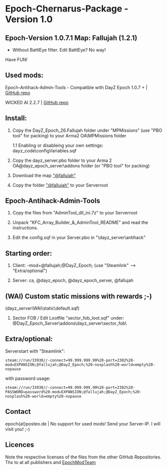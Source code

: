 # Epoch-Chernarus-Package - Version 1.0

## Epoch-Version 1.0.7.1 Map: Fallujah (1.2.1)

- Without BattlEye filter. Edit BattlEye? No way!

Have FUN!

## Used mods:

Epoch-Antihack-Admin-Tools - Compatible with DayZ Epoch 1.0.7 + | [GitHub repo](https://github.com/BigEgg17/Epoch-Antihack-Admin-Tools)

WICKED AI 2.2.7 | [GitHub repo](https://github.com/f3cuk/WICKED-AI)

## Install:

1. Copy the DayZ_Epoch_26.Fallujah folder under "MPMissions" (use "PBO tool" for packing) to your Arma2 OA\MPMissions folder

	1.1 Enabling or disableing your own settings: dayz_code\configVariables.sqf

2. Copy the dayz_server.pbo folder to your Arma 2 OA@dayz_epoch_server\addons folder (or "PBO tool" for packing)

3. Download the map ["@fallujah"](https://www.moddb.com/games/arma-2/addons/fallujah)

3. Copy the folder ["@fallujah"](https://www.moddb.com/games/arma-2/addons/fallujah) to your Serverroot

## Epoch-Antihack-Admin-Tools

1. Copy the files from "AdminTool_dll_ini.7z" to your Serverroot

2. Unpack "KFC_Array_Builder_&_AdminTool_README" and read the instructions.

2. Edit the config.sqf in your Server.pbo in "\dayz_server\antihack\"

## Starting order:

1. Client: -mod=@fallujah;@DayZ_Epoch;  (use "Steamlink" --> "Extra/optional")

2. Server: ca, @dayz_epoch, @dayz_epoch_server, @fallujah

## (WAI) Custom static missions with rewards ;-)
(dayz_server\WAI\static\default.sqf)

1. Sector FOB / Edit Lootfile "sector_fob_loot.sqf" under: @DayZ_Epoch_Server\addons\dayz_server\sector_fob\

## Extra/optional: 

Serverstart with "Steamlink":

```
steam://run/33930//-connect=99.999.999.99%20-port=2302%20-mod=EXPANSION;@fallujah;@DayZ_Epoch;%20-nosplash%20-world=empty%20-nopause
```

with password usage:

```
steam://run/33930//-connect=99.999.999.99%20-port=2302%20-PASSWORD=password%20-mod=EXPANSION;@fallujah;@DayZ_Epoch;%20-nosplash%20-world=empty%20-nopause
```

## Contact

epoch{at}posteo.de | No support for used mods! Send your Server-IP. I will visit you! ;-)

## Licences

Note the respective licenses of the files from the other GitHub Repositories. Thx to at all publishers and [EpochModTeam](https://github.com/EpochModTeam/DayZ-Epoch)